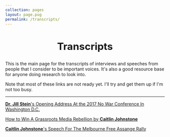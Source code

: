 ```yaml
---
collection: pages
layout: page.pug
permalink: /transcripts/
---
```


<h2 style="text-align: center; font-size: 2.25em;">Transcripts</h2>

This is the main page for the transcripts of interviews and speeches from people that I consider to be important voices. It's also a good resource base for anyone doing research to look into.

Note that most of these links are not ready yet. I'll try and get them up if I'm not too busy.

---

[**Dr. Jill Stein**'s Opening Address At the 2017 No War Conference In Washington D.C.](./drjs/)

[How to Win A Grassroots Media Rebellion by **Caitlin Johnstone**](./cj-1/)

[**Caitlin Johnstone**'s Speech For The Melbourne Free Assange Rally](./cj-2)

<!--[On the Occasion of the Balfour Declaration Centenary by **George Galloway**]()

[**Jimmy Dore**'s Interview With **Thomas Frank** Concerning the State of the Democrats]()

[**Jimmy Dore**'s Second Interview With **Thomas Frank**]()-->
